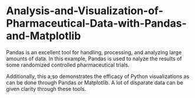 # Analysis-and-Visualization-of-Pharmaceutical-Data-with-Pandas-and-Matplotlib

Pandas is an excellent tool for handling, processing, and analyzing large amounts of data. In this example, Pandas is used to nalyze the results of some randomized controlled pharmaceutical trials. 

Additionally, this a;so demonstrates the efficacy of Python visualizations as can be done through Pandas or Matplotlib. A lot of disparate data can be given clarity through these tools. 
